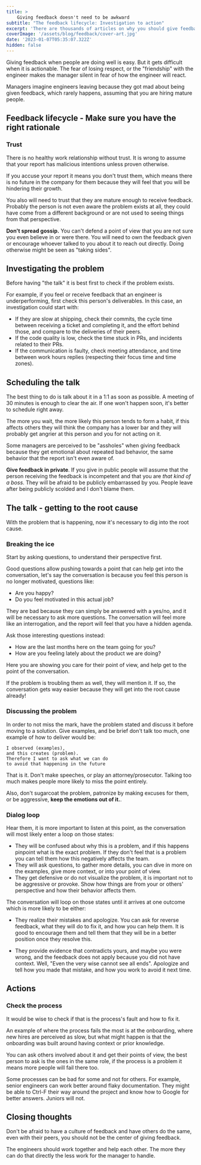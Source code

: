 ```yaml
---
title: >
    Giving feedback doesn't need to be awkward
subtitle: "The feedback lifecycle: Investigation to action"
excerpt: 'There are thousands of articles on why you should give feedback, here is how to give it.'
coverImage: '/assets/blog/feedback/cover-art.jpg'
date: '2023-01-07T05:35:07.322Z'
hidden: false
---
```


Giving feedback when people are doing well is easy. But it gets difficult when it is actionable. The fear of losing respect, or the "friendship" with the engineer makes the manager silent in fear of how the engineer will react.

Managers imagine engineers leaving because they got mad about being given feedback, which rarely happens, assuming that you are hiring mature people.

## Feedback lifecycle - Make sure you have the right rationale

### Trust 

There is no healthy work relationship without trust. It is wrong to assume that your report has malicious intentions unless proven otherwise.  

If you accuse your report it means you don't trust them, which means there is no future in the company for them because they will feel that you will be hindering their growth.

You also will need to trust that they are mature enough to receive feedback. Probably the person is not even aware the problem exists at all,  they could have come from a different background or are not used to seeing things from that perspective.

**Don't spread gossip.** You can't defend a point of view that you are not sure you even believe in or were there. You will need to own the feedback given or encourage whoever talked to you about it to reach out directly. Doing otherwise might be seen as "taking sides".

## Investigating the problem

Before having "the talk" it is best first to check if the problem exists.

For example, if you feel or receive feedback that an engineer is underperforming, first check this person's deliverables. In this case, an investigation could start with:

- If they are slow at shipping, check their commits, the cycle time between receiving a ticket and completing it, and the effort behind those, and compare to the deliveries of their peers.
- If the code quality is low, check the time stuck in PRs, and incidents related to their PRs.
- If the communication is faulty, check meeting attendance, and time between work hours replies (respecting their focus time and time zones).

## Scheduling the talk

The best thing to do is talk about it in a 1:1 as soon as possible. A meeting of 30 minutes is enough to clear the air. If one won't happen soon, it's better to schedule right away.

The more you wait, the more likely this person tends to form a habit, if this affects others they will think the company has a lower bar and they will probably get angrier at this person and you for not acting on it.

Some managers are perceived to be "assholes" when giving feedback because they get emotional about repeated bad behavior, the same behavior that the report isn't even aware of.

**Give feedback in private**. If you give in public people will assume that the person receiving the feedback is incompetent and that you are _that kind of a boss_. They will be afraid to be publicly embarrassed by you. People leave after being publicly scolded and I don't blame them.

## The talk - getting to the root cause

With the problem that is happening, now it's necessary to dig into the root cause.

### Breaking the ice

Start by asking questions, to understand their perspective first. 

Good questions allow pushing towards a point that can help get into the conversation, let's say the conversation is because you feel this person is no longer motivated, questions like:

- Are you happy?
- Do you feel motivated in this actual job?

They are bad because they can simply be answered with a yes/no, and it will be necessary to ask more questions. The conversation will feel more like an interrogation, and the report will feel that you have a hidden agenda.

Ask those interesting questions instead:

- How are the last months here on the team going for you?
- How are you feeling lately about the product we are doing?

Here you are showing you care for their point of view, and help get to the point of the conversation.

If the problem is troubling them as well, they will mention it. If so, the conversation gets way easier because they will get into the root cause already!

### Discussing the problem

In order to not miss the mark, have the problem stated and discuss it before moving to a solution. Give examples, and be brief don't talk too much, one example of how to deliver would be:

```
I observed (examples),
and this creates (problem).
Therefore I want to ask what we can do
to avoid that happening in the future
```

That is it. Don't make speeches, or play an attorney/prosecutor. Talking too much makes people more likely to miss the point entirely. 

Also, don't sugarcoat the problem, patronize by making excuses for them, or be aggressive, **keep the emotions out of it.**.

### Dialog loop

Hear them, it is more important to listen at this point, as the conversation will most likely enter a loop on those states:

- They will be confused about why this is a problem, and if this happens pinpoint what is the exact problem. If they don't feel that is a problem you can tell them how this negatively affects the team.
- They will ask questions, to gather more details, you can dive in more on the examples, give more context, or into your point of view.
- They get defensive or do not visualize the problem, it is important not to be aggressive or provoke. Show how things are from your or others' perspective and how their behavior affects them.

The conversation will loop on those states until it arrives at one outcome which is more likely to be either:

- They realize their mistakes and apologize. You can ask for reverse feedback, what they will do to fix it, and how you can help them. It is good to encourage them and tell them that they will be in a better position once they resolve this.

- They provide evidence that contradicts yours, and maybe you were wrong, and the feedback does not apply because you did not have context. Well, "Even the very wise cannot see all ends". Apologize and tell how you made that mistake, and how you work to avoid it next time.

## Actions

### Check the process

It would be wise to check if that is the process's fault and how to fix it.

An example of where the process fails the most is at the onboarding, where new hires are perceived as slow, but what might happen is that the onboarding was built around having context or prior knowledge.

You can ask others involved about it and get their points of view, the best person to ask is the ones in the same role, if the process is a problem it means more people will fail there too.

Some processes can be bad for some and not for others. For example, senior engineers can work better around flaky documentation. They might be able to Ctrl-F their way around the project and know how to Google for better answers. Juniors will not.

## Closing thoughts

Don't be afraid to have a culture of feedback and have others do the same, even with their peers, you should not be the center of giving feedback. 

The engineers should work together and help each other. The more they can do that directly the less work for the manager to handle.
